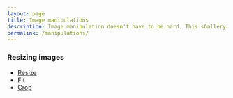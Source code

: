 ```yaml
---
layout: page
title: Image manipulations
description: Image manipulation doesn't have to be hard. This sGallery package makes it super easy to apply common manipulations to images like resizing, cropping and adding effects.
permalink: /manipulations/
---
```


### Resizing images

- [Resize]({{site.baseurl}}/manipulations/resize/)
- [Fit]({{site.baseurl}}/manipulations/fit/)
- [Crop]({{site.baseurl}}/manipulations/crop/)
